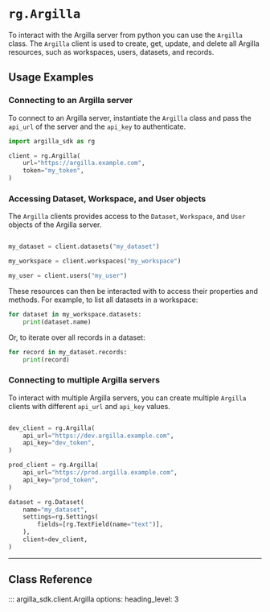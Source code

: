 # `rg.Argilla`

To interact with the Argilla server from python you can use the `Argilla` class. The `Argilla` client is used to create, get, update, and delete all Argilla resources, such as workspaces, users, datasets, and records.

## Usage Examples

### Connecting to an Argilla server

To connect to an Argilla server, instantiate the `Argilla` class and pass the `api_url` of the server and the `api_key` to authenticate.

```python
import argilla_sdk as rg

client = rg.Argilla(
    url="https://argilla.example.com",
    token="my_token",
)
```

### Accessing Dataset, Workspace, and User objects

The `Argilla` clients provides access to the `Dataset`, `Workspace`, and `User` objects of the Argilla server.

```python

my_dataset = client.datasets("my_dataset")

my_workspace = client.workspaces("my_workspace")

my_user = client.users("my_user")

```

These resources can then be interacted with to access their properties and methods. For example, to list all datasets in a workspace:

```python
for dataset in my_workspace.datasets:
    print(dataset.name)
```

Or, to iterate over all records in a dataset:

```python
for record in my_dataset.records:
    print(record)
```

### Connecting to multiple Argilla servers

To interact with multiple Argilla servers, you can create multiple `Argilla` clients with different `api_url` and `api_key` values.

```python

dev_client = rg.Argilla(
    api_url="https://dev.argilla.example.com",
    api_key="dev_token",
)

prod_client = rg.Argilla(
    api_url="https://prod.argilla.example.com",
    api_key="prod_token", 
)

dataset = rg.Dataset(
    name="my_dataset",
    settings=rg.Settings(
        fields=[rg.TextField(name="text")],
    ),
    client=dev_client,
)

```


--- 

## Class Reference

::: argilla_sdk.client.Argilla
    options: 
        heading_level: 3
